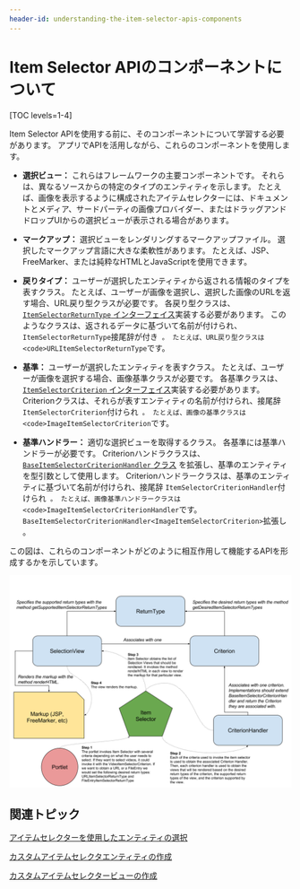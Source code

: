 ```yaml
---
header-id: understanding-the-item-selector-apis-components
---
```


# Item Selector APIのコンポーネントについて

[TOC levels=1-4]

Item Selector APIを使用する前に、そのコンポーネントについて学習する必要があります。 アプリでAPIを活用しながら、これらのコンポーネントを使用します。

  - **選択ビュー：** これらはフレームワークの主要コンポーネントです。 それらは、異なるソースからの特定のタイプのエンティティを示します。 たとえば、画像を表示するように構成されたアイテムセレクターには、ドキュメントとメディア、サードパーティの画像プロバイダー、またはドラッグアンドドロップUIからの選択ビューが表示される場合があります。

  - **マークアップ：** 選択ビューをレンダリングするマークアップファイル。 選択したマークアップ言語に大きな柔軟性があります。 たとえば、JSP、FreeMarker、または純粋なHTMLとJavaScriptを使用できます。

  - **戻りタイプ：** ユーザーが選択したエンティティから返される情報のタイプを表すクラス。 たとえば、ユーザーが画像を選択し、選択した画像のURLを返す場合、URL戻り型クラスが必要です。 各戻り型クラスは、 [`ItemSelectorReturnType` インターフェイス](@app-ref@/collaboration/latest/javadocs/com/liferay/item/selector/ItemSelectorReturnType.html)実装する必要があります。 このようなクラスは、返されるデータに基づいて名前が付けられ、 `ItemSelectorReturnType`接尾辞が付き` 。 たとえば、URL戻り型クラスは <code>URLItemSelectorReturnType`です。

  - **基準：** ユーザーが選択したエンティティを表すクラス。 たとえば、ユーザーが画像を選択する場合、画像基準クラスが必要です。 各基準クラスは、 [`ItemSelectorCriterion` インターフェイス](@app-ref@/collaboration/latest/javadocs/com/liferay/item/selector/ItemSelectorCriterion.html)実装する必要があります。 Criterionクラスは、それらが表すエンティティの名前が付けられ、接尾辞 `ItemSelectorCriterion`付けられ` 。 たとえば、画像の基準クラスは <code>ImageItemSelectorCriterion`です。

  - **基準ハンドラー：** 適切な選択ビューを取得するクラス。 各基準には基準ハンドラーが必要です。 Criterionハンドラクラスは、 [`BaseItemSelectorCriterionHandler` クラス](@app-ref@/collaboration/latest/javadocs/com/liferay/item/selector/BaseItemSelectorCriterionHandler.html) を拡張し、基準のエンティティを型引数として使用します。 Criterionハンドラークラスは、基準のエンティティに基づいて名前が付けられ、接尾辞 `ItemSelectorCriterionHandler`付けられ` 。 たとえば、画像基準ハンドラークラスは <code>ImageItemSelectorCriterionHandler`です。 `BaseItemSelectorCriterionHandler<ImageItemSelectorCriterion>`拡張し 。</p></li>
</ul>

<p spaces-before="0">この図は、これらのコンポーネントがどのように相互作用して機能するAPIを形成するかを示しています。</p>

<p spaces-before="0"><img src="../../../images/item-selector-architecture.png" alt="図1：アイテムセレクタービュー（選択ビュー）は、戻り値のタイプと基準によって決定され、マークアップによってレンダリングされます。" /></p>

<h2 spaces-before="0">関連トピック</h2>

<p spaces-before="0"><a href="/docs/7-1/tutorials/-/knowledge_base/t/selecting-entities-using-the-item-selector">アイテムセレクターを使用したエンティティの選択</a></p>

<p spaces-before="0"><a href="/docs/7-1/tutorials/-/knowledge_base/t/creating-custom-item-selector-entities">カスタムアイテムセレクタエンティティの作成</a></p>

<p spaces-before="0"><a href="/docs/7-1/tutorials/-/knowledge_base/t/creating-custom-item-selector-views">カスタムアイテムセレクタービューの作成</a></p>
